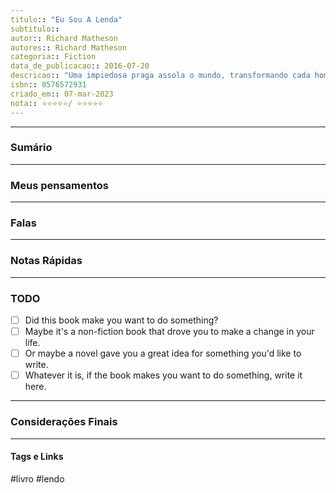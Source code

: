 ```yaml
---
titulo:: "Eu Sou A Lenda"
subtitulo::
autor:: Richard Matheson
autores:: Richard Matheson
categoria:: Fiction
data_de_publicacao:: 2016-07-20
descricao:: "Uma impiedosa praga assola o mundo, transformando cada homem, mulher e criança do planeta em algo digno dos pesadelos mais sombrios: criaturas da noite sedentas de sangue. Nesse cenário pós-apocalíptico, Robert Neville pode ser o último homem na Terra. Ele passa seus dias em busca de comida e suprimentos, lutando para manter-se vivo (e são). Mas os infectados espreitam nas sombras, observando até o menor de seus movimentos, à espera de qualquer passo em falso... Eu sou a lenda, escrito por Richard Matheson em 1954, é considerado um dos maiores clássicos do horror e da ficção científica, tendo sido adaptado para o cinema três vezes. O romance também inspirou grandes mestres do terror, tanto na literatura – como Stephen King – quanto no cinema – como George A. Romero."
isbn:: 8576572931
criado_em:: 07-mar-2023
nota:: ⭐⭐⭐⭐⭐/ ⭐⭐⭐⭐⭐
---
```


---
### Sumário

--- 
### Meus pensamentos

---
### Falas 

---
### Notas Rápidas 

--- 
### TODO 
- [ ] Did this book make you want to do something? 
- [ ] Maybe it's a non-fiction book that drove you to make a change in your life. 
- [ ] Or maybe a novel gave you a great idea for something you'd like to write. 
- [ ] Whatever it is, if the book makes you want to do something, write it here. 
--- 
### Considerações Finais

---
#### Tags e Links

#livro #lendo
